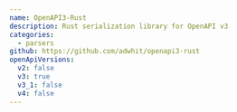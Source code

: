 ```yaml
---
name: OpenAPI3-Rust
description: Rust serialization library for OpenAPI v3
categories:
  - parsers
github: https://github.com/adwhit/openapi3-rust
openApiVersions:
  v2: false
  v3: true
  v3_1: false
  v4: false
---
```

